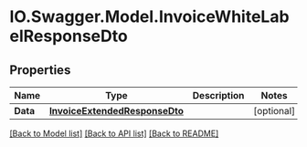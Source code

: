 # IO.Swagger.Model.InvoiceWhiteLabelResponseDto
## Properties

Name | Type | Description | Notes
------------ | ------------- | ------------- | -------------
**Data** | [**InvoiceExtendedResponseDto**](InvoiceExtendedResponseDto.md) |  | [optional] 

[[Back to Model list]](../README.md#documentation-for-models) [[Back to API list]](../README.md#documentation-for-api-endpoints) [[Back to README]](../README.md)

